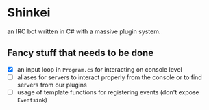 Shinkei
=======

an IRC bot written in C# with a massive plugin system.

Fancy stuff that needs to be done
---------------------------------
- [x] an input loop in <code>Program.cs</code> for interacting on console level
- [ ] aliases for servers to interact properly from the console or to find servers from our plugins
- [ ] usage of template functions for registering events (don't expose <code>Eventsink</code>)

